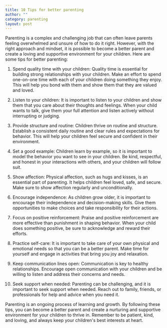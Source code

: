 ```yaml
---
title: 10 Tips for better parenting
author: ""
category: parenting
layout: post
---
```


Parenting is a complex and challenging job that can often leave parents feeling overwhelmed and unsure of how to do it right. However, with the right approach and mindset, it is possible to become a better parent and create a loving and supportive environment for your children. Here are some tips for better parenting:

1. Spend quality time with your children: Quality time is essential for building strong relationships with your children. Make an effort to spend one-on-one time with each of your children doing something they enjoy. This will help you bond with them and show them that they are valued and loved.

2. Listen to your children: It is important to listen to your children and show them that you care about their thoughts and feelings. When your child wants to talk, give them your full attention and listen actively without interrupting or judging.

3. Provide structure and routine: Children thrive on routine and structure. Establish a consistent daily routine and clear rules and expectations for behavior. This will help your children feel secure and confident in their environment.

4. Set a good example: Children learn by example, so it is important to model the behavior you want to see in your children. Be kind, respectful, and honest in your interactions with others, and your children will follow suit.

5. Show affection: Physical affection, such as hugs and kisses, is an essential part of parenting. It helps children feel loved, safe, and secure. Make sure to show affection regularly and unconditionally.

6. Encourage independence: As children grow older, it is important to encourage their independence and decision-making skills. Give them opportunities to make choices and take responsibility for their actions.

7. Focus on positive reinforcement: Praise and positive reinforcement are more effective than punishment in shaping behavior. When your child does something positive, be sure to acknowledge and reward their efforts.

8. Practice self-care: It is important to take care of your own physical and emotional needs so that you can be a better parent. Make time for yourself and engage in activities that bring you joy and relaxation.

9. Keep communication lines open: Communication is key to healthy relationships. Encourage open communication with your children and be willing to listen and address their concerns and needs.

10. Seek support when needed: Parenting can be challenging, and it is important to seek support when needed. Reach out to family, friends, or professionals for help and advice when you need it.

Parenting is an ongoing process of learning and growth. By following these tips, you can become a better parent and create a nurturing and supportive environment for your children to thrive in. Remember to be patient, kind, and loving, and always keep your children's best interests at heart.
